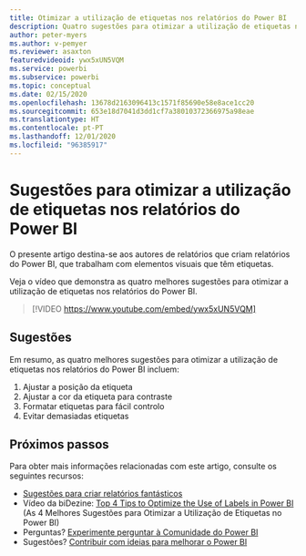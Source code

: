 ```yaml
---
title: Otimizar a utilização de etiquetas nos relatórios do Power BI
description: Quatro sugestões para otimizar a utilização de etiquetas nos elementos visuais de relatórios do Power BI, no Power BI Desktop ou no serviço Power BI.
author: peter-myers
ms.author: v-pemyer
ms.reviewer: asaxton
featuredvideoid: ywx5xUN5VQM
ms.service: powerbi
ms.subservice: powerbi
ms.topic: conceptual
ms.date: 02/15/2020
ms.openlocfilehash: 13678d2163096413c1571f85690e58e8ace1cc20
ms.sourcegitcommit: 653e18d7041d3dd1cf7a38010372366975a98eae
ms.translationtype: HT
ms.contentlocale: pt-PT
ms.lasthandoff: 12/01/2020
ms.locfileid: "96385917"
---
```

# <a name="tips-to-optimize-the-use-of-labels-in-power-bi-reports"></a>Sugestões para otimizar a utilização de etiquetas nos relatórios do Power BI

O presente artigo destina-se aos autores de relatórios que criam relatórios do Power BI, que trabalham com elementos visuais que têm etiquetas.

Veja o vídeo que demonstra as quatro melhores sugestões para otimizar a utilização de etiquetas nos relatórios do Power BI.

> [!VIDEO https://www.youtube.com/embed/ywx5xUN5VQM]

## <a name="tips"></a>Sugestões

Em resumo, as quatro melhores sugestões para otimizar a utilização de etiquetas nos relatórios do Power BI incluem:

1. Ajustar a posição da etiqueta
1. Ajustar a cor da etiqueta para contraste
1. Formatar etiquetas para fácil controlo
1. Evitar demasiadas etiquetas

## <a name="next-steps"></a>Próximos passos

Para obter mais informações relacionadas com este artigo, consulte os seguintes recursos:

- [Sugestões para criar relatórios fantásticos](../create-reports/desktop-tips-and-tricks-for-creating-reports.md)
- Vídeo da biDezine: [Top 4 Tips to Optimize the Use of Labels in Power BI](https://www.youtube.com/watch?v=ywx5xUN5VQM) (As 4 Melhores Sugestões para Otimizar a Utilização de Etiquetas no Power BI)
- Perguntas? [Experimente perguntar à Comunidade do Power BI](https://community.powerbi.com/)
- Sugestões? [Contribuir com ideias para melhorar o Power BI](https://ideas.powerbi.com)


